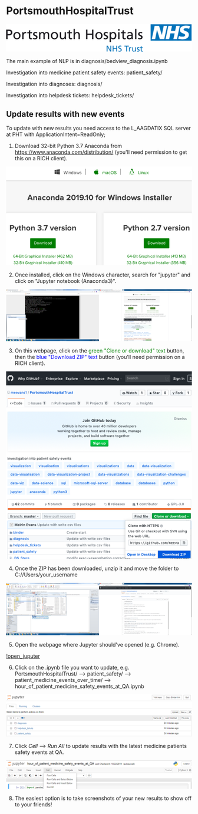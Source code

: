 # PortsmouthHospitalTrust

![logo](nhsportsmouth.png)

The main example of NLP is in diagnosis/bedview_diagnosis.ipynb

Investigation into medicine patient safety events: patient_safety/

Investigation into diagnoses: diagnosis/

Investigation into helpdesk tickets: helpdesk_tickets/

## Update results with new events

To update with new results you need access to the L_AAGDATIX SQL server at PHT with ApplicationIntent=ReadOnly;

1. Download 32-bit Python 3.7 Anaconda from https://www.anaconda.com/distribution/ (you'll need permission to get this on a RICH client).

![download_anaconda](download_anaconda.png)

2. Once installed, click on the Windows character, search for "jupyter" and click on "Jupyter notebook (Anaconda3)".

![search_jupyter](search_jupyter.png)

3. On this webpage, click on the <span style="color:green"> green "Clone or download" text</span> button, then the <span style="color:blue"> blue "Download ZIP" text</span> button (you'll need permission on a RICH client).

![download_git_zip](download_git_zip.png)

4. Once the ZIP has been downloaded, unzip it and move the folder to C://Users/your_username

![move_folder](move_folder.png)

5. Open the webpage where Jupyter should've opened (e.g. Chrome).

[!open_juputer](open_jupyter.png)

6. Click on the .ipynb file you want to update, e.g. PortsmouthHospitalTrust/ --> patient_safety/ --> patient_medicine_events_over_time/ --> hour_of_patient_medicine_safety_events_at_QA.ipynb

![navigate_to_ipynb](navigate_to_ipynb.PNG)

7. Click _Cell_ --> _Run All_ to update results with the latest medicine patients safety events at QA.

![RunAll](RunAll.PNG)

8. The easiest option is to take screenshots of your new results to show off to your friends!
